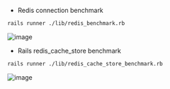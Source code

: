 - Redis connection benchmark

```bash
rails runner ./lib/redis_benchmark.rb
```

![image](https://user-images.githubusercontent.com/7600503/89125868-f8979500-d513-11ea-9e1d-e83fdad193a3.png)


- Rails redis_cache_store benchmark

```bash
rails runner ./lib/redis_cache_store_benchmark.rb
```
![image](https://user-images.githubusercontent.com/7600503/89125903-34caf580-d514-11ea-82e9-ffaf89c7f2f7.png)

